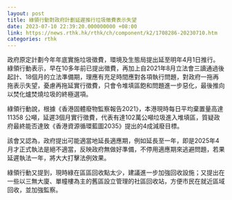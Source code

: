```yaml
---
layout: post
title: 綠領行動對政府計劃延遲推行垃圾徵費表示失望
date: 2023-07-10 22:39:20.000000000 +08:00
link: https://news.rthk.hk/rthk/ch/component/k2/1708286-20230710.htm
categories: rthk
---
```


政府原定計劃今年年底實施垃圾徵費，環境及生態局提出延至明年4月1日推行。綠領行動表示，早在10多年前已提出徵費，再加上自2021年8月立法會三讀通過後起計、18個月的立法準備期，理應有充足時間應對各項執行問題，對政府一拖再拖表示失望，憂慮再拖延實行徵費，只會令堆填區飽和問題進一步惡化，最後推向以焚化爐焚燒垃圾的終極選項。

綠領行動說，根據《香港固體廢物監察報告2021》，本港現時每日平均棄置量高達11358 公噸，延遲3個月實行徵費，代表有達102萬公噸垃圾進入堆填區，質疑政府最終能否達致《香港資源循環藍圖2035》提出的4成減廢目標。

該會又認為，政府提出可能適當地延長適應期，例如延長至一年，即是2025年4月才正式執法是絕不適當，反映政府無做好準備，不停用適應期來逃避問題，若果延遲執法一年，將大大打擊法例效果。

綠領行動又提到，現時綠在區區回收點太少，建議進一步加強回收設施；又提出在一些以三無大廈、單幢樓為主的舊區設立管理的社區回收站，方便市民在就近區域回收，並加強監察。
